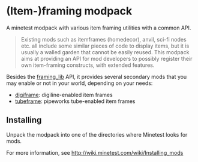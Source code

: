 # (Item-)framing modpack

A minetest modpack with various item framing utilities with a 
common API.

> Existing mods such as itemframes (homedecor), anvil, sci-fi nodes
> etc. all include some similar pieces of code to display items, 
> but it is usually a walled garden that cannot be easily reused.
> This modpack aims at providing an API for mod developers to possibly
> register their own item-framing constructs, with extended features.

Besides the [framing_lib](framing_lib/README.md) API, it provides several secondary mods
that you may enable or not in your world, depending on your needs:
- [digiframe](digiframe/README.md): digiline-enabled item frames
- [tubeframe](tubeframe/README.md): pipeworks tube-enabled item frames

## Installing

Unpack the modpack into one of the directories where Minetest looks for mods.

For more information, see http://wiki.minetest.com/wiki/Installing_mods
